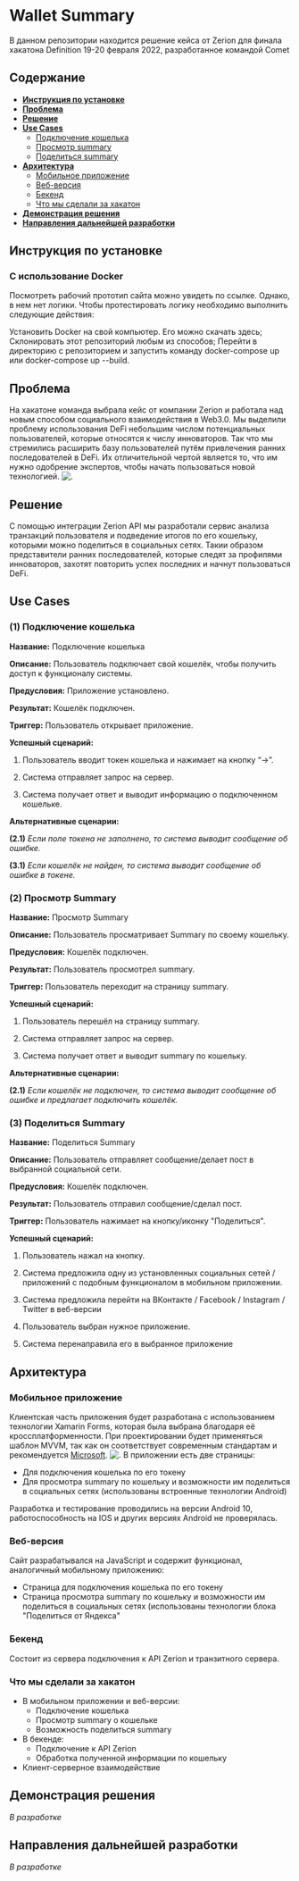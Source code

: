 Wallet Summary
===
В данном репозитории находится решение кейса от Zerion для финала хакатона Definition 19-20 февраля 2022, разработанное командой Comet

Содержание
---
+ [**Инструкция по установке**](#инструкция-по-установке)  
+ [**Проблема**](#проблема)  
+ [**Решение**](#решение)   
+ [**Use Cases**](#use-cases)  
  + [Подключение кошелька](#1-подключение-кошелька)  
  + [Просмотр summary](#2-просмотр-summary)  
  + [Поделиться summary](#3-поделиться-summary)  
+ [**Архитектура**](#архитектура)  
  + [Мобильное приложение](#мобильное-приложение)
  + [Веб-версия](#веб-версия)
  + [Бекенд](#бэкенд)
  + [Что мы сделали за хакатон](#что-мы-сделали-за-хакатон)
+ [**Демонстрация решения**](#демонстрация-решения)
+ [**Направления дальнейшей разработки**](#направления-дальнейшей-разработки)  

Инструкция по установке
---
### С использование Docker
Посмотреть рабочий прототип сайта можно увидеть по ссылке. Однако, в нем нет логики. Чтобы протестировать логику необходимо выполнить следующие действия:

Установить Docker на свой компьютер. Его можно скачать здесь;
Склонировать этот репозиторий любым из способов;
Перейти в директорию с репозиторием и запустить команду docker-compose up или docker-compose up --build. 

Проблема
---
На хакатоне команда выбрала кейс от компании Zerion и работала над новым способом социального взаимодействия в Web3.0. Мы выделили проблему использования DeFi небольшим числом потенциальных пользователей, которые относятся к числу инноваторов. Так что мы стремились расширить базу пользователей путём привлечения ранних последователей в DeFi. Их отличительной чертой является то, что им нужно одобрение экспертов, чтобы начать пользоваться новой технологией. 
![.](https://github.com/Alena-Vasileva/ClientServerApp/blob/master/CustDevStatistics.png)

Решение
---
С помощью интеграции Zerion API мы разработали сервис анализа транзакций пользователя и подведение итогов по его кошельку, которыми можно поделиться в социальных сетях. Такии образом представители ранних последователей, которые следят за профилями инноваторов, захотят повторить успех последних и начнут пользоваться DeFi.

Use Cases 
---

### **(1)** Подключение кошелька
**Название:** Подключение кошелька

**Описание:** Пользователь подключает свой кошелёк, чтобы получить доступ к функционалу системы. 

**Предусловия:** Приложение установлено. 

**Результат:** Кошелёк подключен. 

**Триггер:** Пользователь открывает приложение. 

**Успешный сценарий:**

1. Пользователь вводит токен кошелька и нажимает на кнопку “->”. 

2. Система отправляет запрос на сервер. 

3. Система получает ответ и выводит информацию о подключенном кошельке. 

**Альтернативные сценарии:**  

**(2.1)** *Если поле токена не заполнено, то система выводит сообщение об ошибке.* 

**(3.1)** *Если кошелёк не найден, то система выводит сообщение об ошибке в токене.* 

### **(2)** Просмотр Summary
**Название:** Просмотр Summary

**Описание:** Пользователь просматривает Summary по своему кошельку. 

**Предусловия:** Кошелёк подключен. 

**Результат:** Пользователь просмотрел summary. 

**Триггер:** Пользователь переходит на страницу summary. 

**Успешный сценарий:**

1. Пользователь перешёл на страницу summary. 

2. Система отправляет запрос на сервер. 

3. Система получает ответ и выводит summary по кошельку. 

**Альтернативные сценарии:**  

**(2.1)** *Если кошелёк не подключен, то система выводит сообщение об ошибке и предлагает подключить кошелёк.* 

### **(3)** Поделиться Summary
**Название:** Поделиться Summary

**Описание:** Пользователь отправляет сообщение/делает пост в выбранной социальной сети. 

**Предусловия:** Кошелёк подключен. 

**Результат:** Пользователь отправил сообщение/сделал пост. 

**Триггер:** Пользователь нажимает на кнопку/иконку "Поделиться". 

**Успешный сценарий:**

1. Пользователь нажал на кнопку. 

2. Система предложила одну из установленных социальных сетей / приложений с подобным функционалом в мобильном приложении.
2. Система предложила перейти на ВКонтакте / Facebook / Instagram / Twitter в веб-версии  

3. Пользователь выбран нужное приложение.

4. Система перенаправила его в выбранное приложение

Архитектура
---
### Мобильное приложение
Клиентская часть приложения будет разработана с использованием технологии Xamarin  Forms, которая была выбрана благодаря её кроссплатформенности. При проектировании будет применяться шаблон MVVM, так как он соответствует современным стандартам и рекомендуется [Microsoft](https://docs.microsoft.com/ru-ru/xamarin/xamarin-forms/enterprise-application-patterns/mvvm).
![.](https://github.com/Alena-Vasileva/FarmerCyberAssistant/blob/main/img/Image_2.jpg)
В приложении есть две страницы:
+ Для подключения кошелька по его токену
+ Для просмотра summary по кошельку и возможности им поделиться в социальных сетях (использованы встроенные технологии Android)

Разработка и тестирование проводились на версии Android 10, работоспособность на IOS и других версиях Android не проверялась.

### Веб-версия
Сайт разрабатывался на JavaScript и содержит функционал, аналогичный мобильному приложению:
+ Страница для подключения кошелька по его токену
+ Страница просмотра summary по кошельку и возможности им поделиться в социальных сетях (использованы технологии блока "Поделиться от Яндекса"

### Бекенд
Состоит из сервера подключения к API Zerion и транзитного сервера.

### Что мы сделали за хакатон
+ В мобильном приложении и веб-версии:
  + Подключение кошелька
  + Просмотр summary о кошельке
  + Возможность поделиться summary
+ В бекенде:
  + Подключение к API Zerion
  + Обработка полученной информации по кошельку
+ Клиент-серверное взаимодействие

Демонстрация решения
---
*В разработке*

Направления дальнейшей разработки
---
*В разработке*
